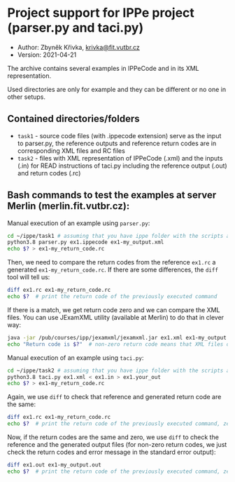 # Project support for IPPe project (parser.py and taci.py)
* Author: Zbyněk Křivka, krivka@fit.vutbr.cz
* Version: 2021-04-21
  
The archive contains several examples in IPPeCode and in its XML representation.

Used directories are only for example and they can be different or no one in other setups. 


## Contained directories/folders
 * `task1` - source code files (with .ippecode extension) serve as the input to parser.py, the reference outputs and reference return codes are in corresponding XML files and RC files
 * `task2` - files with XML representation of IPPeCode (.xml) and the inputs (.in) for READ instructions of taci.py including the reference output (.out) and return codes (.rc)

  
## Bash commands to test the examples at server Merlin (merlin.fit.vutbr.cz):

Manual execution of an example using `parser.py`: 
```bash
cd ~/ippe/task1 # assuming that you have ippe folder with the scripts and tests in your home folder at Merlin
python3.8 parser.py ex1.ippecode ex1-my_output.xml
echo $? > ex1-my_return_code.rc 
```
Then, we need to compare the return codes from the reference `ex1.rc` a generated `ex1-my_return_code.rc`. If there are some differences, the `diff` tool will tell us:
```bash
diff ex1.rc ex1-my_return_code.rc
echo $?  # print the return code of the previously executed command        
```

If there is a match, we get return code zero and we can compare the XML files. You can use JExamXML utility (available at Merlin) to do that in clever way:
```bash
java -jar /pub/courses/ipp/jexamxml/jexamxml.jar ex1.xml ex1-my_output.xml diffs.xml  /D /pub/courses/ipp/jexamxml/options
echo "Return code is $?"  # non-zero return code means that XML files differ and then diffs.xml contains some details about the difference
```

Manual execution of an example using `taci.py`: 
```bash
cd ~/ippe/task2 # assuming that you have ippe folder with the scripts and tests in your home folder at Merlin
python3.8 taci.py ex1.xml < ex1.in > ex1.your_out
echo $? > ex1-my_return_code.rc 
```

Again, we use `diff` to check that reference and generated return code are the same:
```bash
diff ex1.rc ex1-my_return_code.rc
echo $?  # print the return code of the previously executed command, zero means that both rc are same       
```

Now, if the return codes are the same and zero, we use `diff` to check the reference and the generated output files (for non-zero return codes, we just check the return codes and error message in the standard error output):
```bash
diff ex1.out ex1-my_output.out
echo $?  # print the return code of the previously executed command, zero means that both rc are same
```

